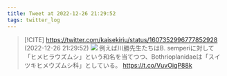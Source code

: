 ```yaml
---
title: Tweet at 2022-12-26 21:29:52
tags: twitter_log
---
```


> [!CITE] https://twitter.com/kaisekiriu/status/1607352996777852928 (2022-12-26 21:29:52)
> ![](https://twitter.com/kaisekiriu/status/1607352996777852928)
> 例えば川勝先生たちはB. semperiに対して「ヒメヒラウズムシ」という和名を当てつつ、Bothrioplanidaeは「スイツキヒメウズムシ科」としている。
> https://t.co/VuvOigP88k
